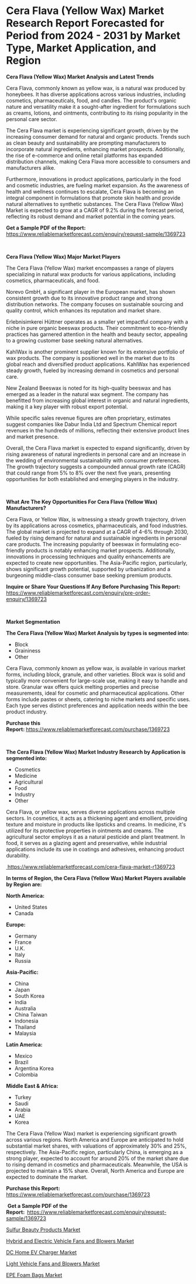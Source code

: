 <p><h1>Cera Flava (Yellow Wax) Market Research Report Forecasted for Period from 2024 -  2031 by Market Type, Market Application, and Region</h1></p><p><strong>Cera Flava (Yellow Wax) Market Analysis and Latest Trends</strong></p>
<p><p>Cera Flava, commonly known as yellow wax, is a natural wax produced by honeybees. It has diverse applications across various industries, including cosmetics, pharmaceuticals, food, and candles. The product's organic nature and versatility make it a sought-after ingredient for formulations such as creams, lotions, and ointments, contributing to its rising popularity in the personal care sector.</p><p>The Cera Flava market is experiencing significant growth, driven by the increasing consumer demand for natural and organic products. Trends such as clean beauty and sustainability are prompting manufacturers to incorporate natural ingredients, enhancing market prospects. Additionally, the rise of e-commerce and online retail platforms has expanded distribution channels, making Cera Flava more accessible to consumers and manufacturers alike.</p><p>Furthermore, innovations in product applications, particularly in the food and cosmetic industries, are fueling market expansion. As the awareness of health and wellness continues to escalate, Cera Flava is becoming an integral component in formulations that promote skin health and provide natural alternatives to synthetic substances. The Cera Flava (Yellow Wax) Market is expected to grow at a CAGR of 9.2% during the forecast period, reflecting its robust demand and market potential in the coming years.</p></p>
<p><strong>Get a Sample PDF of the Report:&nbsp;</strong> <a href="https://www.reliablemarketforecast.com/enquiry/request-sample/1369723?utm_campaign=1097&utm_medium=2&utm_source=Github&utm_content=ia&utm_term=06122024&utm_id=cera-flava-yellow-wax">https://www.reliablemarketforecast.com/enquiry/request-sample/1369723</a></p>
<p>&nbsp;</p>
<p><strong>Cera Flava (Yellow Wax) Major Market Players</strong></p>
<p><p>The Cera Flava (Yellow Wax) market encompasses a range of players specializing in natural wax products for various applications, including cosmetics, pharmaceuticals, and food.</p><p>Norevo GmbH, a significant player in the European market, has shown consistent growth due to its innovative product range and strong distribution networks. The company focuses on sustainable sourcing and quality control, which enhances its reputation and market share.</p><p>Erlebnisimkerei Hüttner operates as a smaller yet impactful company with a niche in pure organic beeswax products. Their commitment to eco-friendly practices has garnered attention in the health and beauty sector, appealing to a growing customer base seeking natural alternatives.</p><p>KahlWax is another prominent supplier known for its extensive portfolio of wax products. The company is positioned well in the market due to its global reach and diversified product applications. KahlWax has experienced steady growth, fueled by increasing demand in cosmetics and personal care.</p><p>New Zealand Beeswax is noted for its high-quality beeswax and has emerged as a leader in the natural wax segment. The company has benefitted from increasing global interest in organic and natural ingredients, making it a key player with robust export potential.</p><p>While specific sales revenue figures are often proprietary, estimates suggest companies like Dabur India Ltd and Spectrum Chemical report revenues in the hundreds of millions, reflecting their extensive product lines and market presence.</p><p>Overall, the Cera Flava market is expected to expand significantly, driven by rising awareness of natural ingredients in personal care and an increase in the wedding of environmental sustainability with consumer preferences. The growth trajectory suggests a compounded annual growth rate (CAGR) that could range from 5% to 8% over the next five years, presenting opportunities for both established and emerging players in the industry.</p></p>
<p>&nbsp;</p>
<p><strong>What Are The Key Opportunities For Cera Flava (Yellow Wax) Manufacturers?</strong></p>
<p><p>Cera Flava, or Yellow Wax, is witnessing a steady growth trajectory, driven by its applications across cosmetics, pharmaceuticals, and food industries. The global market is projected to expand at a CAGR of 4-6% through 2030, fueled by rising demand for natural and sustainable ingredients in personal care products. The increasing popularity of beeswax in formulating eco-friendly products is notably enhancing market prospects. Additionally, innovations in processing techniques and quality enhancements are expected to create new opportunities. The Asia-Pacific region, particularly, shows significant growth potential, supported by urbanization and a burgeoning middle-class consumer base seeking premium products.</p></p>
<p><strong>Inquire or Share Your Questions If Any Before Purchasing This Report:</strong> <a href="https://www.reliablemarketforecast.com/enquiry/pre-order-enquiry/1369723?utm_campaign=1097&utm_medium=2&utm_source=Github&utm_content=ia&utm_term=06122024&utm_id=cera-flava-yellow-wax">https://www.reliablemarketforecast.com/enquiry/pre-order-enquiry/1369723</a></p>
<p>&nbsp;</p>
<p><strong>Market Segmentation</strong></p>
<p><strong>The Cera Flava (Yellow Wax) Market Analysis by types is segmented into:</strong></p>
<p><ul><li>Block</li><li>Graininess</li><li>Other</li></ul></p>
<p><p>Cera Flava, commonly known as yellow wax, is available in various market forms, including block, granule, and other varieties. Block wax is solid and typically more convenient for large-scale use, making it easy to handle and store. Granular wax offers quick melting properties and precise measurements, ideal for cosmetic and pharmaceutical applications. Other forms include pastes or sheets, catering to niche markets and specific uses. Each type serves distinct preferences and application needs within the bee product industry.</p></p>
<p><strong>Purchase this Report:&nbsp;</strong><a href="https://www.reliablemarketforecast.com/purchase/1369723?utm_campaign=1097&utm_medium=2&utm_source=Github&utm_content=ia&utm_term=06122024&utm_id=cera-flava-yellow-wax">https://www.reliablemarketforecast.com/purchase/1369723</a></p>
<p>&nbsp;</p>
<p><strong>The Cera Flava (Yellow Wax) Market Industry Research by Application is segmented into:</strong></p>
<p><ul><li>Cosmetics</li><li>Medicine</li><li>Agricultural</li><li>Food</li><li>Industry</li><li>Other</li></ul></p>
<p><p>Cera Flava, or yellow wax, serves diverse applications across multiple sectors. In cosmetics, it acts as a thickening agent and emollient, providing texture and moisture in products like lipsticks and creams. In medicine, it's utilized for its protective properties in ointments and creams. The agricultural sector employs it as a natural pesticide and plant treatment. In food, it serves as a glazing agent and preservative, while industrial applications include its use in coatings and adhesives, enhancing product durability.</p></p>
<p><a href="https://www.reliablemarketforecast.com/cera-flava-market-r1369723?utm_campaign=1097&utm_medium=2&utm_source=Github&utm_content=ia&utm_term=06122024&utm_id=cera-flava-yellow-wax">&nbsp;https://www.reliablemarketforecast.com/cera-flava-market-r1369723</a></p>
<p><strong>In terms of Region, the Cera Flava (Yellow Wax) Market Players available by Region are:</strong></p>
<p>
    <p> <strong> North America: </strong>
        <ul>
            <li>United States</li>
            <li>Canada</li>
        </ul>
        </p> 
    <p> <strong> Europe: </strong>
        <ul>
            <li>Germany</li>
            <li>France</li>
            <li>U.K.</li>
            <li>Italy</li>
            <li>Russia</li>
        </ul>
        </p> 
    <p> <strong> Asia-Pacific: </strong>
        <ul>
            <li>China</li>
            <li>Japan</li>
            <li>South Korea</li>
            <li>India</li>
            <li>Australia</li>
            <li>China Taiwan</li>
            <li>Indonesia</li>
            <li>Thailand</li>
            <li>Malaysia</li>
        </ul>
        </p> 
    <p> <strong> Latin America: </strong>
        <ul>
            <li>Mexico</li>
            <li>Brazil</li>
            <li>Argentina Korea</li>
            <li>Colombia</li>
        </ul>
        </p> 
    <p> <strong> Middle East & Africa: </strong>
        <ul>
            <li>Turkey</li>
            <li>Saudi</li>
            <li>Arabia</li>
            <li>UAE</li>
            <li>Korea</li>
        </ul>
    </p>
    </p>
<p><p>The Cera Flava (Yellow Wax) market is experiencing significant growth across various regions. North America and Europe are anticipated to hold substantial market shares, with valuations of approximately 30% and 25%, respectively. The Asia-Pacific region, particularly China, is emerging as a strong player, expected to account for around 20% of the market share due to rising demand in cosmetics and pharmaceuticals. Meanwhile, the USA is projected to maintain a 15% share. Overall, North America and Europe are expected to dominate the market.</p></p>
<p><strong>Purchase this Report: </strong><a href="https://www.reliablemarketforecast.com/purchase/1369723?utm_campaign=1097&utm_medium=2&utm_source=Github&utm_content=ia&utm_term=06122024&utm_id=cera-flava-yellow-wax">https://www.reliablemarketforecast.com/purchase/1369723</a></p>
<p>&nbsp;<strong>Get a Sample PDF of the Report:&nbsp;&nbsp;</strong><a href="https://www.reliablemarketforecast.com/enquiry/request-sample/1369723?utm_campaign=1097&utm_medium=2&utm_source=Github&utm_content=ia&utm_term=06122024&utm_id=cera-flava-yellow-wax">https://www.reliablemarketforecast.com/enquiry/request-sample/1369723</a></p>
<p><strong></strong></p>
<p><p><a href="https://www.linkedin.com/pulse/informative-market-analysis-sulfur-beauty-products-estimated-7ymue?utm_campaign=1097&utm_medium=2&utm_source=Github&utm_content=ia&utm_term=06122024&utm_id=cera-flava-yellow-wax">Sulfur Beauty Products Market</a></p><p><a href="https://github.com/osbornrdaflalo/Market-Research-Report-List-1/blob/main/hybrid-and-electric-vehicle-fans-and-blowers-market.md?utm_campaign=1097&utm_medium=2&utm_source=Github&utm_content=ia&utm_term=06122024&utm_id=cera-flava-yellow-wax">Hybrid and Electric Vehicle Fans and Blowers Market</a></p><p><a href="https://issuu.com/reportprime-2/docs/dc-home-ev-charger-market-size-2030.pptx?utm_campaign=1097&utm_medium=2&utm_source=Github&utm_content=ia&utm_term=06122024&utm_id=cera-flava-yellow-wax">DC Home EV Charger Market</a></p><p><a href="https://github.com/antonioc6hal/Market-Research-Report-List-1/blob/main/light-vehicle-fans-and-blowers-market.md?utm_campaign=1097&utm_medium=2&utm_source=Github&utm_content=ia&utm_term=06122024&utm_id=cera-flava-yellow-wax">Light Vehicle Fans and Blowers Market</a></p><p><a href="https://www.linkedin.com/pulse/epe-foam-bags-market-overview-forecasted-65-cagr-growth-from-2024-l3vme?utm_campaign=1097&utm_medium=2&utm_source=Github&utm_content=ia&utm_term=06122024&utm_id=cera-flava-yellow-wax">EPE Foam Bags Market</a></p></p>